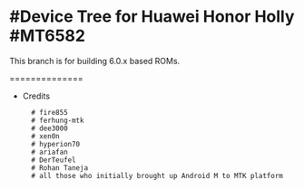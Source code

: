 #Device Tree for Huawei Honor Holly 
#MT6582
==============

This branch is for building 6.0.x based  ROMs.

==============
* Credits

        # fire855
        # ferhung-mtk
        # dee3000
        # xen0n
        # hyperion70
        # ariafan
        # DerTeufel
        # Rohan Taneja
        # all those who initially brought up Android M to MTK platform

